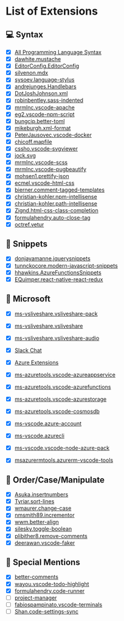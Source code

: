 # List of Extensions

## 💻 Syntax

- [x] [All Programming Language Syntax](https://marketplace.visualstudio.com/search?target=VSCode&category=Programming%20Languages&sortBy=Downloads)
- [x] [dawhite.mustache](https://marketplace.visualstudio.com/items?itemName=dawhite.mustache)
- [x] [EditorConfig.EditorConfig](https://marketplace.visualstudio.com/items?itemName=EditorConfig.EditorConfig)
- [x] [silvenon.mdx](https://marketplace.visualstudio.com/items?itemName=silvenon.mdx)
- [x] [sysoev.language-stylus](https://marketplace.visualstudio.com/items?itemName=sysoev.language-stylus)
- [x] [andrejunges.Handlebars](https://marketplace.visualstudio.com/items?itemName=andrejunges.Handlebars)
- [x] [DotJoshJohnson.xml](https://marketplace.visualstudio.com/items?itemName=DotJoshJohnson.xml)
- [x] [robinbentley.sass-indented](https://marketplace.visualstudio.com/items?itemName=robinbentley.sass-indented)
- [x] [mrmlnc.vscode-apache](https://marketplace.visualstudio.com/items?itemName=mrmlnc.vscode-apache)
- [x] [eg2.vscode-npm-script](https://marketplace.visualstudio.com/items?itemName=eg2.vscode-npm-script)
- [x] [bungcip.better-toml](https://marketplace.visualstudio.com/items?itemName=bungcip.better-toml)
- [x] [mikeburgh.xml-format](https://marketplace.visualstudio.com/items?itemName=mikeburgh.xml-format)
- [x] [PeterJausovec.vscode-docker](https://marketplace.visualstudio.com/items?itemName=PeterJausovec.vscode-docker)
- [x] [chicoff.mapfile](https://marketplace.visualstudio.com/items?itemName=chicoff.mapfile)
- [x] [cssho.vscode-svgviewer](https://marketplace.visualstudio.com/items?itemName=cssho.vscode-svgviewer)
- [x] [jock.svg](https://marketplace.visualstudio.com/items?itemName=jock.svg)
- [x] [mrmlnc.vscode-scss](https://marketplace.visualstudio.com/items?itemName=mrmlnc.vscode-scss)
- [x] [mrmlnc.vscode-pugbeautify](https://marketplace.visualstudio.com/items?itemName=mrmlnc.vscode-pugbeautify)
- [x] [mohsen1.prettify-json](https://marketplace.visualstudio.com/items?itemName=mohsen1.prettify-json)
- [x] [ecmel.vscode-html-css](https://marketplace.visualstudio.com/items?itemName=ecmel.vscode-html-css)
- [x] [bierner.comment-tagged-templates](https://marketplace.visualstudio.com/items?itemName=bierner.comment-tagged-templates)
- [x] [christian-kohler.npm-intellisense](https://marketplace.visualstudio.com/items?itemName=christian-kohler.npm-intellisense)
- [x] [christian-kohler.path-intellisense](https://marketplace.visualstudio.com/items?itemName=christian-kohler.path-intellisense)
- [x] [Zignd.html-css-class-completion](https://marketplace.visualstudio.com/items?itemName=Zignd.html-css-class-completion)
- [x] [formulahendry.auto-close-tag](https://marketplace.visualstudio.com/items?itemName=formulahendry.auto-close-tag)
- [x] [octref.vetur](https://marketplace.visualstudio.com/items?itemName=octref.vetur)

## 🚀 Snippets

- [x] [donjayamanne.jquerysnippets](https://marketplace.visualstudio.com/items?itemName=donjayamanne.jquerysnippets)
- [x] [tunnckocore.modern-javascript-snippets](https://marketplace.visualstudio.com/items?itemName=tunnckocore.modern-javascript-snippets)
- [x] [hhawkins.AzureFunctionsSnippets](https://marketplace.visualstudio.com/items?itemName=hhawkins.AzureFunctionsSnippets)
- [x] [EQuimper.react-native-react-redux](https://marketplace.visualstudio.com/items?itemName=EQuimper.react-native-react-redux)

## 🌋 Microsoft

- [x] [ms-vsliveshare.vsliveshare-pack](https://marketplace.visualstudio.com/items?itemName=ms-vsliveshare.vsliveshare-pack)
- [x] [ms-vsliveshare.vsliveshare](https://marketplace.visualstudio.com/items?itemName=ms-vsliveshare.vsliveshare)
- [x] [ms-vsliveshare.vsliveshare-audio](https://marketplace.visualstudio.com/items?itemName=ms-vsliveshare.vsliveshare-audio)
- [x] [Slack Chat](https://marketplace.visualstudio.com/items?itemName=karigari.chat)
- [x] [Azure Extensions](https://marketplace.visualstudio.com/search?target=VSCode&category=Azure&sortBy=Downloads)
- [x] [ms-azuretools.vscode-azureappservice](https://marketplace.visualstudio.com/items?itemName=ms-azuretools.vscode-azureappservice)
- [x] [ms-azuretools.vscode-azurefunctions](https://marketplace.visualstudio.com/items?itemName=ms-azuretools.vscode-azurefunctions)
- [x] [ms-azuretools.vscode-azurestorage](https://marketplace.visualstudio.com/items?itemName=ms-azuretools.vscode-azurestorage)
- [x] [ms-azuretools.vscode-cosmosdb](https://marketplace.visualstudio.com/items?itemName=ms-azuretools.vscode-cosmosdb)
- [x] [ms-vscode.azure-account](https://marketplace.visualstudio.com/items?itemName=ms-vscode.azure-account)
- [x] [ms-vscode.azurecli](https://marketplace.visualstudio.com/items?itemName=ms-vscode.azurecli)
- [x] [ms-vscode.vscode-node-azure-pack](https://marketplace.visualstudio.com/items?itemName=ms-vscode.vscode-node-azure-pack)
- [x] [msazurermtools.azurerm-vscode-tools](https://marketplace.visualstudio.com/items?itemName=msazurermtools.azurerm-vscode-tools)


## 🚦 Order/Case/Manipulate

- [x] [Asuka.insertnumbers](https://marketplace.visualstudio.com/items?itemName=Asuka.insertnumbers)
- [x] [Tyriar.sort-lines](https://marketplace.visualstudio.com/items?itemName=Tyriar.sort-lines)
- [x] [wmaurer.change-case](https://marketplace.visualstudio.com/items?itemName=wmaurer.change-case)
- [x] [nmsmith89.incrementor](https://marketplace.visualstudio.com/items?itemName=nmsmith89.incrementor)
- [x] [wwm.better-align](https://marketplace.visualstudio.com/items?itemName=wwm.better-align)
- [x] [silesky.toggle-boolean](https://marketplace.visualstudio.com/items?itemName=silesky.toggle-boolean)
- [x] [plibither8.remove-comments](https://marketplace.visualstudio.com/items?itemName=plibither8.remove-comments)
- [x] [deerawan.vscode-faker](https://marketplace.visualstudio.com/items?itemName=deerawan.vscode-faker)

## 🙌 Special Mentions

- [x] [better-comments](https://marketplace.visualstudio.com/items?itemName=aaron-bond.better-comments)
- [x] [wayou.vscode-todo-highlight](https://marketplace.visualstudio.com/items?itemName=wayou.vscode-todo-highlight)
- [x] [formulahendry.code-runner](https://marketplace.visualstudio.com/items?itemName=formulahendry.code-runner)
- [ ] [project-manager](https://marketplace.visualstudio.com/items?itemName=alefragnani.project-manager)
- [ ] [fabiospampinato.vscode-terminals](https://marketplace.visualstudio.com/items?itemName=fabiospampinato.vscode-terminals)
- [ ] [Shan.code-settings-sync](https://marketplace.visualstudio.com/items?itemName=Shan.code-settings-sync)
